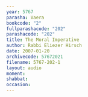 ```yaml
---
year: 5767
parasha: Vaera
bookcode: "2"
fullparashacode: "202"
parashacode: "202"
title: The Moral Imperative
author: Rabbi Eliezer Hirsch
date: 2007-01-20
archivecode: 57672021
filename: 5767-202-1
layout: audio
moment: 
shabbat: 
occasion: 
---
```

